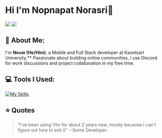 <!--
**nopnapatn/nopnapatn** is a ✨ _special_ ✨ repository because its `README.md` (this file) appears on your GitHub profile.

Here are some ideas to get you started:

- 🔭 I’m currently working on ...
- 🌱 I’m currently learning ...
- 👯 I’m looking to collaborate on ...
- 🤔 I’m looking for help with ...
- 💬 Ask me about ...
- 📫 How to reach me: ...
- 😄 Pronouns: ...
- ⚡ Fun fact: ...
-->

# Hi I'm Nopnapat Norasri👋

[![](https://img.shields.io/badge/website-000000?style=for-the-badge&logo=About.me&logoColor=white)]()
[![](https://img.shields.io/badge/LinkedIn-0077B5?style=for-the-badge&logo=linkedin&logoColor=white)](https://www.linkedin.com/in/nopnapat-norasri/)

## 💫 About Me:

I'm **Neuw (He/Him)**, a Mobile and Full Stack developer at Kasetsart University.\*\* Passionate about building online communities, I use Discord for work discussions and project collaboration in my free time.

## 💻 Tools I Used:

[![My Skills](https://skillicons.dev/icons?i=ts,js,neovim,go,vscode,flutter,react,tailwindcss,html,css,next,nuxt,docker,firebase,mysql,git,github,markdown)](https://skillicons.dev)

## ⭐️ Quotes

> “I've been using Vim for about 2 years now, mostly because I can't figure out how to exit it”
> --Some Developer.
